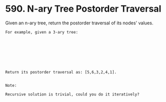 # 590. N-ary Tree Postorder Traversal

Given an n-ary tree, return the postorder traversal of its nodes' values.

    For example, given a 3-ary tree:

     

    
        

     

    Return its postorder traversal as: [5,6,3,2,4,1].
     

    Note:

    Recursive solution is trivial, could you do it iteratively?